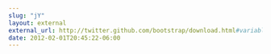 ```yaml
---
slug: "jY"
layout: external
external_url: http://twitter.github.com/bootstrap/download.html#variables
date: 2012-02-01T20:45:22-06:00
---
```

